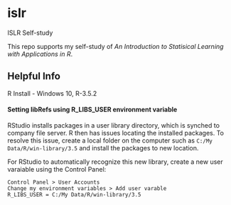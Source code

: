 # islr
ISLR Self-study

This repo supports my self-study of *An Introduction to Statisical Learning with Applications in R*.

## Helpful Info
R Install - Windows 10, R-3.5.2

#### Setting libRefs using R_LIBS_USER environment variable
RStudio installs packages in a user library directory, which is synched to company file server. R then has issues locating the installed packages. To resolve this issue, create a local folder on the computer such as `C:/My Data/R/win-library/3.5` and install the packages to new location.

For RStudio to automatically recognize this new library, create a new user varaiable using the Control Panel:

```
Control Panel > User Accounts
Change my environment variables > Add user varable
R_LIBS_USER = C:/My Data/R/win-library/3.5
```
